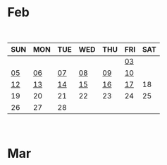 # Feb

<br>

|SUN|MON|TUE|WED|THU|FRI|SAT|
|---|---|---|---|---|---|---|
|   |   |   |   |   |[03](2023_Feb/0203.md)|   |
|[05](2023_Feb/0205.md)|[06](2023_Feb/0206.md)|[07](2023_Feb/0207.md)|[08](2023_Feb/0208.md)|[09](2023_Feb/0209.md)|[10](2023_Feb/0210.md)||
|[12](2023_Feb/0212.md)|[13](2023_Feb/0213.md)|[14](2023_Feb/0214.md)|[15](2023_FEB/0215.md)|[16](2023_Feb/0216.md)|[17](2023_Feb/0217.md)|18|
|19|20|21|22|23|24|25|
|26|27|28|

<br>

# Mar


<br>
